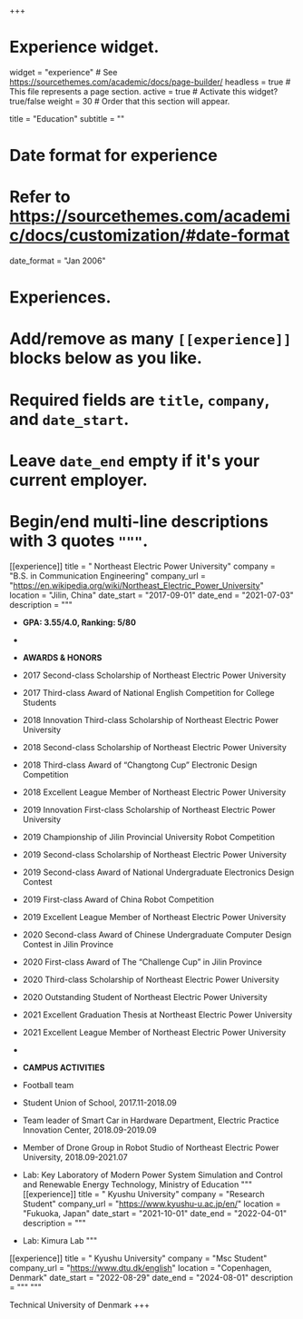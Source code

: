 +++
# Experience widget.
widget = "experience"  # See https://sourcethemes.com/academic/docs/page-builder/
headless = true  # This file represents a page section.
active = true  # Activate this widget? true/false
weight = 30  # Order that this section will appear.

title = "Education"
subtitle = ""

# Date format for experience
#   Refer to https://sourcethemes.com/academic/docs/customization/#date-format
date_format = "Jan 2006"

# Experiences.
#   Add/remove as many `[[experience]]` blocks below as you like.
#   Required fields are `title`, `company`, and `date_start`.
#   Leave `date_end` empty if it's your current employer.
#   Begin/end multi-line descriptions with 3 quotes `"""`.
[[experience]]
  title = " Northeast Electric Power University"
  company = "B.S. in Communication Engineering"
  company_url = "https://en.wikipedia.org/wiki/Northeast_Electric_Power_University"
  location = "Jilin, China"
  date_start = "2017-09-01"
  date_end = "2021-07-03"
  description = """
  
  * <b>GPA: 3.55/4.0, Ranking: 5/80</b>
  * 
  * <b>AWARDS & HONORS</b>
  * 2017 Second-class Scholarship of Northeast Electric Power University
  * 2017 Third-class Award of National English Competition for College Students
  * 2018 Innovation Third-class Scholarship of Northeast Electric Power University
  * 2018 Second-class Scholarship of Northeast Electric Power University
  * 2018 Third-class Award of “Changtong Cup” Electronic Design Competition
  * 2018 Excellent League Member of Northeast Electric Power University
  * 2019 Innovation First-class Scholarship of Northeast Electric Power University
  * 2019 Championship of Jilin Provincial University Robot Competition
  * 2019 Second-class Scholarship of Northeast Electric Power University
  * 2019 Second-class Award of National Undergraduate Electronics Design Contest
  * 2019 First-class Award of China Robot Competition
  * 2019 Excellent League Member of Northeast Electric Power University
  * 2020 Second-class Award of Chinese Undergraduate Computer Design Contest in Jilin Province
  * 2020 First-class Award of The “Challenge Cup” in Jilin Province
  * 2020 Third-class Scholarship of Northeast Electric Power University
  * 2020 Outstanding Student of Northeast Electric Power University
  * 2021 Excellent Graduation Thesis at Northeast Electric Power University
  * 2021 Excellent League Member of Northeast Electric Power University
  * 
  * <b>CAMPUS ACTIVITIES</b>
  * Football team
  * Student Union of School, 2017.11-2018.09 
  * Team leader of Smart Car in Hardware Department, Electric Practice Innovation Center, 2018.09-2019.09
  * Member of Drone Group in Robot Studio of Northeast Electric Power University, 2018.09-2021.07
  * Lab: Key Laboratory of Modern Power System Simulation and Control and Renewable Energy Technology, Ministry of Education
  """
[[experience]]
  title = " Kyushu University"
  company = "Research Student"
  company_url = "https://www.kyushu-u.ac.jp/en/"
  location = "Fukuoka, Japan"
  date_start = "2021-10-01"
  date_end = "2022-04-01"
  description = """
  
  * Lab: Kimura Lab
  """  
  
  [[experience]]
  title = " Kyushu University"
  company = "Msc Student"
  company_url = "https://www.dtu.dk/english"
  location = "Copenhagen, Denmark"
  date_start = "2022-08-29"
  date_end = "2024-08-01"
  description = """
  """  
  
  Technical University of Denmark
+++
